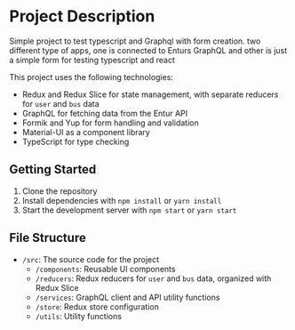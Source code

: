 # Project Description
Simple project to test typescript and Graphql with form creation. two different type of apps, one is connected to Enturs GraphQL and other is just a simple form for testing typescript and react

This project uses the following technologies:

-   Redux and Redux Slice for state management, with separate reducers for `user` and `bus` data
-   GraphQL for fetching data from the Entur API
-   Formik and Yup for form handling and validation
-   Material-UI as a component library
-   TypeScript for type checking

## Getting Started

1. Clone the repository
2. Install dependencies with `npm install` or `yarn install`
3. Start the development server with `npm start` or `yarn start`

## File Structure

-   `/src`: The source code for the project
    -   `/components`: Reusable UI components
    -   `/reducers`: Redux reducers for `user` and `bus` data, organized with Redux Slice
    -   `/services`: GraphQL client and API utility functions
    -   `/store`: Redux store configuration
    -   `/utils`: Utility functions
